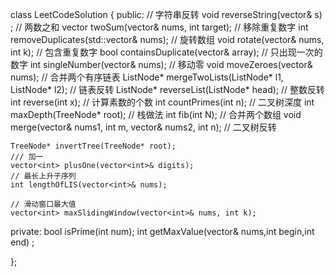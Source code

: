 class LeetCodeSolution {
public:
    // 字符串反转
    void reverseString(vector<char>& s) ;
    // 两数之和
    vector<int> twoSum(vector<int>& nums, int target);
    // 移除重复数字
    int removeDuplicates(std::vector<int>& nums);
    // 旋转数组
    void rotate(vector<int>& nums, int k);
    // 包含重复数字
    bool containsDuplicate(vector<int>& array);
    // 只出现一次的数字
    int singleNumber(vector<int>& nums);
    // 移动零
    void moveZeroes(vector<int>& nums);
    // 合并两个有序链表
    ListNode* mergeTwoLists(ListNode* l1, ListNode* l2);
    // 链表反转
    ListNode* reverseList(ListNode* head);
    //  整数反转
    int reverse(int x);
    // 计算素数的个数
    int countPrimes(int n);
    // 二叉树深度
    int maxDepth(TreeNode* root);
    // 栈做法
    int fib(int N);
    // 合并两个数组
    void merge(vector<int>& nums1, int m, vector<int>& nums2, int n);
    // 二叉树反转
    
    TreeNode* invertTree(TreeNode* root);
    /// 加一
    vector<int> plusOne(vector<int>& digits);
    // 最长上升子序列
    int lengthOfLIS(vector<int>& nums);
    
    // 滑动窗口最大值
    vector<int> maxSlidingWindow(vector<int>& nums, int k);
    
private:
    bool isPrime(int num);
    int getMaxValue(vector<int>& nums,int begin,int end) ;
    
};
